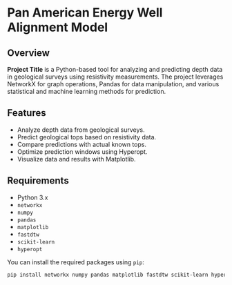 # Pan American Energy Well Alignment Model

## Overview

**Project Title** is a Python-based tool for analyzing and predicting depth data in geological surveys using resistivity measurements. The project leverages NetworkX for graph operations, Pandas for data manipulation, and various statistical and machine learning methods for prediction.

## Features

- Analyze depth data from geological surveys.
- Predict geological tops based on resistivity data.
- Compare predictions with actual known tops.
- Optimize prediction windows using Hyperopt.
- Visualize data and results with Matplotlib.

## Requirements

- Python 3.x
- `networkx`
- `numpy`
- `pandas`
- `matplotlib`
- `fastdtw`
- `scikit-learn`
- `hyperopt`

You can install the required packages using `pip`:

```bash
pip install networkx numpy pandas matplotlib fastdtw scikit-learn hyperopt
```
